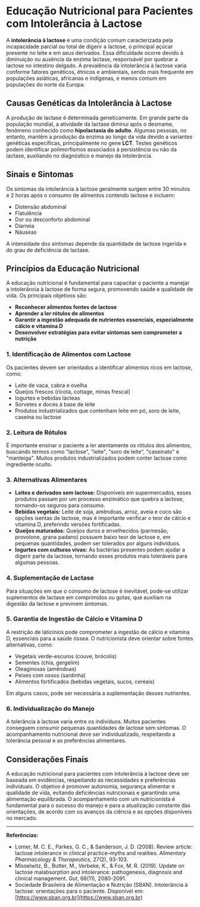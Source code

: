 
# Educação Nutricional para Pacientes com Intolerância à Lactose

A **intolerância à lactose** é uma condição comum caracterizada pela incapacidade parcial ou total de digerir a lactose, o principal açúcar presente no leite e em seus derivados. Essa dificuldade ocorre devido à diminuição ou ausência da enzima lactase, responsável por quebrar a lactose no intestino delgado. A prevalência da intolerância à lactose varia conforme fatores genéticos, étnicos e ambientais, sendo mais frequente em populações asiáticas, africanas e indígenas, e menos comum em populações do norte da Europa.

## Causas Genéticas da Intolerância à Lactose

A produção de lactase é determinada geneticamente. Em grande parte da população mundial, a atividade da lactase diminui após o desmame, fenômeno conhecido como **hipolactasia do adulto**. Algumas pessoas, no entanto, mantêm a produção da enzima ao longo da vida devido a variantes genéticas específicas, principalmente no gene **LCT**. Testes genéticos podem identificar polimorfismos associados à persistência ou não da lactase, auxiliando no diagnóstico e manejo da intolerância.

## Sinais e Sintomas

Os sintomas da intolerância à lactose geralmente surgem entre 30 minutos e 2 horas após o consumo de alimentos contendo lactose e incluem:

- Distensão abdominal
- Flatulência
- Dor ou desconforto abdominal
- Diarreia
- Náuseas

A intensidade dos sintomas depende da quantidade de lactose ingerida e do grau de deficiência de lactase.

## Princípios da Educação Nutricional

A educação nutricional é fundamental para capacitar o paciente a manejar a intolerância à lactose de forma segura, promovendo saúde e qualidade de vida. Os principais objetivos são:

- **Reconhecer alimentos fontes de lactose**
- **Aprender a ler rótulos de alimentos**
- **Garantir a ingestão adequada de nutrientes essenciais, especialmente cálcio e vitamina D**
- **Desenvolver estratégias para evitar sintomas sem comprometer a nutrição**

### 1. Identificação de Alimentos com Lactose

Os pacientes devem ser orientados a identificar alimentos ricos em lactose, como:

- Leite de vaca, cabra e ovelha
- Queijos frescos (ricota, cottage, minas frescal)
- Iogurtes e bebidas lácteas
- Sorvetes e doces à base de leite
- Produtos industrializados que contenham leite em pó, soro de leite, caseína ou lactose

### 2. Leitura de Rótulos

É importante ensinar o paciente a ler atentamente os rótulos dos alimentos, buscando termos como "lactose", "leite", "soro de leite", "caseinato" e "manteiga". Muitos produtos industrializados podem conter lactose como ingrediente oculto.

### 3. Alternativas Alimentares

- **Leites e derivados sem lactose:** Disponíveis em supermercados, esses produtos passam por um processo enzimático que quebra a lactose, tornando-os seguros para consumo.
- **Bebidas vegetais:** Leite de soja, amêndoas, arroz, aveia e coco são opções isentas de lactose, mas é importante verificar o teor de cálcio e vitamina D, preferindo versões fortificadas.
- **Queijos maturados:** Queijos duros e envelhecidos (parmesão, provolone, grana padano) possuem baixo teor de lactose e, em pequenas quantidades, podem ser tolerados por alguns indivíduos.
- **Iogurtes com culturas vivas:** As bactérias presentes podem ajudar a digerir parte da lactose, tornando esses produtos mais toleráveis para algumas pessoas.

### 4. Suplementação de Lactase

Para situações em que o consumo de lactose é inevitável, pode-se utilizar suplementos de lactase em comprimidos ou gotas, que auxiliam na digestão da lactose e previnem sintomas.

### 5. Garantia de Ingestão de Cálcio e Vitamina D

A restrição de laticínios pode comprometer a ingestão de cálcio e vitamina D, essenciais para a saúde óssea. O nutricionista deve orientar sobre fontes alternativas, como:

- Vegetais verde-escuros (couve, brócolis)
- Sementes (chia, gergelim)
- Oleaginosas (amêndoas)
- Peixes com ossos (sardinha)
- Alimentos fortificados (bebidas vegetais, sucos, cereais)

Em alguns casos, pode ser necessária a suplementação desses nutrientes.

### 6. Individualização do Manejo

A tolerância à lactose varia entre os indivíduos. Muitos pacientes conseguem consumir pequenas quantidades de lactose sem sintomas. O acompanhamento nutricional deve ser individualizado, respeitando a tolerância pessoal e as preferências alimentares.

## Considerações Finais

A educação nutricional para pacientes com intolerância à lactose deve ser baseada em evidências, respeitando as necessidades e preferências individuais. O objetivo é promover autonomia, segurança alimentar e qualidade de vida, evitando deficiências nutricionais e garantindo uma alimentação equilibrada. O acompanhamento com um nutricionista é fundamental para o sucesso do manejo e para a atualização constante das orientações, de acordo com os avanços da ciência e as opções disponíveis no mercado.

---

**Referências:**

- Lomer, M. C. E., Parkes, G. C., & Sanderson, J. D. (2008). Review article: lactose intolerance in clinical practice–myths and realities. *Alimentary Pharmacology & Therapeutics*, 27(2), 93-103.
- Misselwitz, B., Butter, M., Verbeke, K., & Fox, M. R. (2019). Update on lactose malabsorption and intolerance: pathogenesis, diagnosis and clinical management. *Gut*, 68(11), 2080-2091.
- Sociedade Brasileira de Alimentação e Nutrição (SBAN). Intolerância à lactose: orientações para o paciente. Disponível em: [https://www.sban.org.br](https://www.sban.org.br)
```
